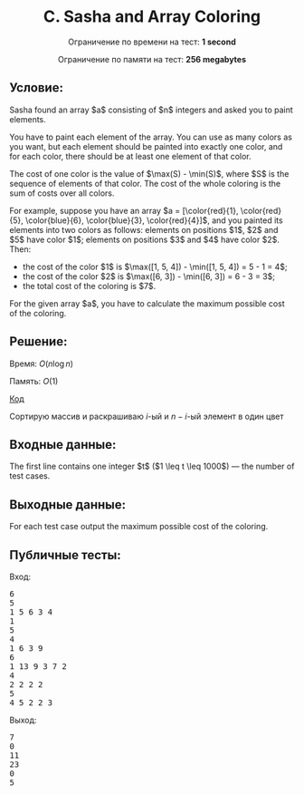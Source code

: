 <center><h1>C. Sasha and Array Coloring</h1></center>
    
<p><center>Ограничение по времени на тест: <b>1 second</b></center></p>

<p><center>Ограничение по памяти на тест: <b>256 megabytes</b></center></p>

<h2>Условие:</h2>

<div><p>Sasha found an array $a$ consisting of $n$ integers and asked you to paint elements.</p><p>You have to paint each element of the array. You can use as many colors as you want, but each element should be painted into exactly one color, and for each color, there should be at least one element of that color.</p><p>The <span class="tex-font-style-it">cost</span> of one color is the value of $\max(S) - \min(S)$, where $S$ is the sequence of elements of that color. The <span class="tex-font-style-it">cost</span> of the whole coloring is the <span class="tex-font-style-bf">sum</span> of costs over all colors.</p><p>For example, suppose you have an array $a = [\color{red}{1}, \color{red}{5}, \color{blue}{6}, \color{blue}{3}, \color{red}{4}]$, and you painted its elements into two colors as follows: elements on positions $1$, $2$ and $5$ have color $1$; elements on positions $3$ and $4$ have color $2$. Then:</p><ul> <li> the cost of the color $1$ is $\max([1, 5, 4]) - \min([1, 5, 4]) = 5 - 1 = 4$; </li><li> the cost of the color $2$ is $\max([6, 3]) - \min([6, 3]) = 6 - 3 = 3$; </li><li> the total cost of the coloring is $7$. </li></ul><p>For the given array $a$, you have to calculate the <span class="tex-font-style-bf">maximum</span> possible cost of the coloring.</p></div>

<h2>Решение:</h2>

Время: $O(n\log n)$

Память: $O(1)$

[Код](solution.cpp)

Сортирую массив и раскрашиваю $i$-ый и $n - i$-ый элемент в один цвет

<h2>Входные данные:</h2>

<p>The first line contains one integer $t$ ($1 \leq t \leq 1000$) — the number of test cases.</p>

<h2>Выходные данные:</h2>

<p>For each test case output the maximum possible cost of the coloring.</p>

<h2>Публичные тесты:</h2>

Вход:

<pre>
<div class="test-example-line test-example-line-even test-example-line-0">6</div><div class="test-example-line test-example-line-odd test-example-line-1">5</div><div class="test-example-line test-example-line-odd test-example-line-1">1 5 6 3 4</div><div class="test-example-line test-example-line-even test-example-line-2">1</div><div class="test-example-line test-example-line-even test-example-line-2">5</div><div class="test-example-line test-example-line-odd test-example-line-3">4</div><div class="test-example-line test-example-line-odd test-example-line-3">1 6 3 9</div><div class="test-example-line test-example-line-even test-example-line-4">6</div><div class="test-example-line test-example-line-even test-example-line-4">1 13 9 3 7 2</div><div class="test-example-line test-example-line-odd test-example-line-5">4</div><div class="test-example-line test-example-line-odd test-example-line-5">2 2 2 2</div><div class="test-example-line test-example-line-even test-example-line-6">5</div><div class="test-example-line test-example-line-even test-example-line-6">4 5 2 2 3</div></pre>

Выход:

<pre>
7
0
11
23
0
5
</pre>